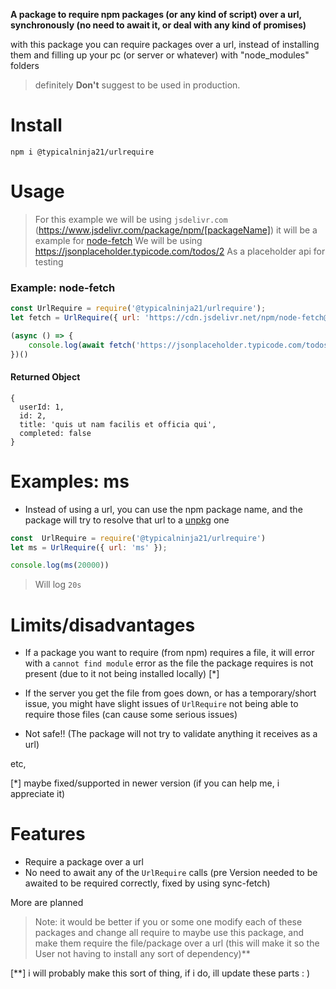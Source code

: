 **A package to require npm packages (or any kind of script) over a url, synchronously (no need to await it, or deal with any kind of promises)** 

with this package you can require packages over a url, instead of installing them and filling up your pc (or server or whatever) with "node_modules" folders

> definitely **Don't** suggest to be used in production.

# Install

`npm i @typicalninja21/urlrequire`

# Usage

> For this example we will be using `jsdelivr.com` (https://www.jsdelivr.com/package/npm/[packageName]) 
> it will be a example for [node-fetch](https://www.npmjs.com/package/node-fetch)
> We will be using https://jsonplaceholder.typicode.com/todos/2 As a placeholder api for testing

### Example: node-fetch

```js
const UrlRequire = require('@typicalninja21/urlrequire');
let fetch = UrlRequire({ url: 'https://cdn.jsdelivr.net/npm/node-fetch@2.6.1/lib/index.js' });

(async () => {
    console.log(await fetch('https://jsonplaceholder.typicode.com/todos/2').then(r => r.json()))
})()
```

#### Returned Object
```
{
  userId: 1,
  id: 2,
  title: 'quis ut nam facilis et officia qui',
  completed: false
}
```


# Examples: ms

* Instead of using a url, you can use the npm package name, and the package will try to resolve that url to a [unpkg](https://unpkg.com) one

```js
const  UrlRequire = require('@typicalninja21/urlrequire')
let ms = UrlRequire({ url: 'ms' });

console.log(ms(20000))
```

> Will log `20s`




# Limits/disadvantages

* If a package you want to require (from npm) requires a file, it will error with a `cannot find module` error as the file the package requires is not present (due to it not being installed locally) [*]

* If the server you get the file from goes down, or has a temporary/short issue, you might have slight issues of `UrlRequire` not being able to require those files (can cause some serious issues)

* Not safe!! (The package will not try to validate anything it receives as a url)

etc,


[*] maybe fixed/supported in newer version (if you can help me, i appreciate it)


# Features

* Require a package over a url 
* No need to await any of the `UrlRequire` calls (pre Version needed to be awaited to be required correctly, fixed by using sync-fetch)

More are planned


> Note: it would be better if you or some one modify each of these packages and change all require to maybe use this package, and make them require the file/package over a url (this will make it so the User not having to install any sort of dependency)**

[**] i will probably make this sort of thing, if i do, ill update these parts : )


